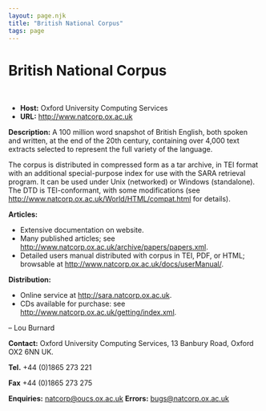 ```yaml
---
layout: page.njk
title: "British National Corpus"
tags: page
---
```

# British National Corpus



 
 


* **Host:** Oxford University Computing Services
* **URL:** <http://www.natcorp.ox.ac.uk>


**Description:** A 100 million word snapshot of British English, both spoken and written, at the end
 of the 20th century, containing over 4,000 text extracts selected to represent the
 full variety of the language.
 
 The corpus is distributed in compressed form as a tar archive, in TEI format with
 an additional special-purpose index for use with the SARA retrieval program. It can
 be used under Unix (networked) or Windows (standalone). The DTD is TEI-conformant,
 with some modifications (see <http://www.natcorp.ox.ac.uk/World/HTML/compat.html> for details).
 
 **Articles:**
* Extensive documentation on website.
* Many published articles; see <http://www.natcorp.ox.ac.uk/archive/papers/papers.xml>.
* Detailed users manual distributed with corpus in TEI, PDF, or HTML; browsable at <http://www.natcorp.ox.ac.uk/docs/userManual/>.


**Distribution:**
* Online service at <http://sara.natcorp.ox.ac.uk>.
* CDs available for purchase: see <http://www.natcorp.ox.ac.uk/getting/index.xml>.


 – Lou Burnard
 
 **Contact:** Oxford University Computing Services, 13 Banbury Road, Oxford OX2 6NN UK.
 
 **Tel.** +44 (0)1865 273 221
 
 **Fax** +44 (0)1865 273 275
 
 **Enquiries:** [natcorp@oucs.ox.ac.uk](mailto:natcorp@oucs.ox.ac.uk)
**Errors:** [bugs@natcorp.ox.ac.uk](mailto:bugs@natcorp.ox.ac.uk)
